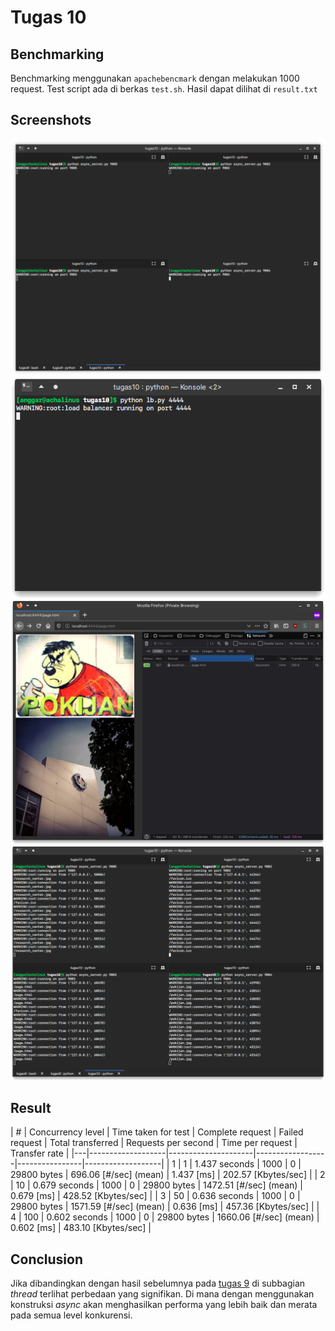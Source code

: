 # Tugas 10

## Benchmarking

Benchmarking menggunakan `apachebencmark` dengan melakukan 1000 request. Test script ada di berkas `test.sh`. Hasil dapat dilihat di `result.txt`

## Screenshots

![Contoh hasil saat menjalankan skrip](./ss/term.png)
![Contoh hasil saat menjalankan skrip](./ss/lb_init.png)
![Contoh hasil saat menjalankan skrip](./ss/browser.png)
![Contoh hasil saat menjalankan skrip](./ss/term_log.png)

## Result

| # | Concurrency level | Time taken for test | Complete request | Failed request | Total transferred | Requests per second  | Time per request | Transfer rate     |
|---|-------------------|---------------------|------------------|----------------|-------------------|
| 1 | 1     | 1.437 seconds | 1000 | 0 | 29800 bytes | 696.06 [#/sec] (mean) | 1.437 [ms] | 202.57 [Kbytes/sec] |
| 2 | 10    | 0.679 seconds | 1000 | 0 | 29800 bytes | 1472.51 [#/sec] (mean) | 0.679 [ms] | 428.52 [Kbytes/sec] |
| 3 | 50    | 0.636 seconds | 1000 | 0 | 29800 bytes | 1571.59 [#/sec] (mean) | 0.636 [ms] | 457.36 [Kbytes/sec] |
| 4 | 100   | 0.602 seconds | 1000 | 0 | 29800 bytes | 1660.06 [#/sec] (mean) | 0.602 [ms] | 483.10 [Kbytes/sec] |

## Conclusion

Jika dibandingkan dengan hasil sebelumnya pada [tugas 9](../tugas9/README.md) di subbagian *thread* terlihat perbedaan yang signifikan. Di mana dengan menggunakan konstruksi *async*  akan menghasilkan performa yang lebih baik dan merata pada semua level konkurensi.